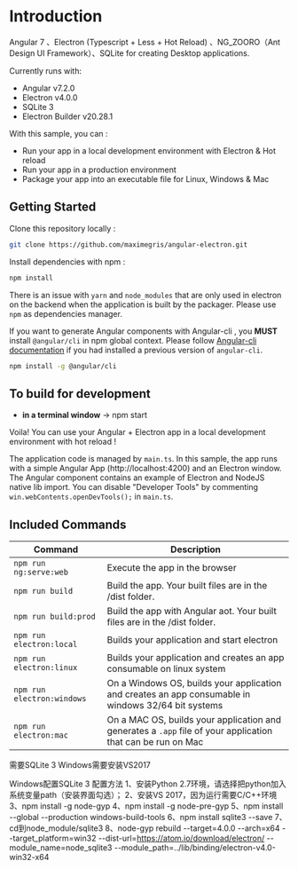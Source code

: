 # Introduction

 Angular 7 、Electron (Typescript + Less + Hot Reload) 、NG_ZOORO（Ant Design UI Framework）、SQLite for creating Desktop applications.

Currently runs with:

- Angular v7.2.0
- Electron v4.0.0
- SQLite 3
- Electron Builder v20.28.1

With this sample, you can :

- Run your app in a local development environment with Electron & Hot reload
- Run your app in a production environment
- Package your app into an executable file for Linux, Windows & Mac

## Getting Started

Clone this repository locally :

``` bash
git clone https://github.com/maximegris/angular-electron.git
```

Install dependencies with npm :

``` bash
npm install
```

There is an issue with `yarn` and `node_modules` that are only used in electron on the backend when the application is built by the packager. Please use `npm` as dependencies manager.


If you want to generate Angular components with Angular-cli , you **MUST** install `@angular/cli` in npm global context.
Please follow [Angular-cli documentation](https://github.com/angular/angular-cli) if you had installed a previous version of `angular-cli`.

``` bash
npm install -g @angular/cli
```

## To build for development

- **in a terminal window** -> npm start

Voila! You can use your Angular + Electron app in a local development environment with hot reload !

The application code is managed by `main.ts`. In this sample, the app runs with a simple Angular App (http://localhost:4200) and an Electron window.
The Angular component contains an example of Electron and NodeJS native lib import.
You can disable "Developer Tools" by commenting `win.webContents.openDevTools();` in `main.ts`.

## Included Commands

|Command|Description|
|--|--|
|`npm run ng:serve:web`| Execute the app in the browser |
|`npm run build`| Build the app. Your built files are in the /dist folder. |
|`npm run build:prod`| Build the app with Angular aot. Your built files are in the /dist folder. |
|`npm run electron:local`| Builds your application and start electron
|`npm run electron:linux`| Builds your application and creates an app consumable on linux system |
|`npm run electron:windows`| On a Windows OS, builds your application and creates an app consumable in windows 32/64 bit systems |
|`npm run electron:mac`|  On a MAC OS, builds your application and generates a `.app` file of your application that can be run on Mac |

需要SQLite 3 Windows需要安装VS2017

Windows配置SQLite 3 配置方法
1、安装Python 2.7环境，请选择把python加入系统变量path（安装界面勾选）；
2、安装VS 2017，因为运行需要C/C++环境
3、npm install -g node-gyp
4、npm install -g node-pre-gyp
5、npm install --global --production windows-build-tools
6、npm install sqlite3 --save
7、cd到node_module/sqlite3
8、node-gyp rebuild --target=4.0.0 --arch=x64 --target_platform=win32 --dist-url=https://atom.io/download/electron/ --module_name=node_sqlite3 --module_path=../lib/binding/electron-v4.0-win32-x64

